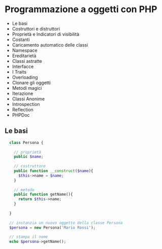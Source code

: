 # Programmazione a oggetti con PHP
* Le basi
* Costruttori e distruttori
* Proprietà e Indicatori di visibilità
* Costanti
* Caricamento automatico delle classi
* Namespace
* Ereditarietà
* Classi astratte
* Interfacce
* I Traits
* Overloading
* Clonare gli oggetti
* Metodi magici
* Iterazione
* Classi Anonime
* Introspection
* Reflection
* PHPDoc

## Le basi

```php
  class Persona {
    
    // proprietà
    public $name;
    
    // costruttore
    public function __construct($name){
      $this->name = $name;
    }
    
    // metodo
    public function getName(){
      return $this->name;
    }
    
  }
  
  // instanzia un nuovo oggetto della classe Persona
  $persona = new Persona('Mario Rossi');
  
  // stampa il nome
  echo $persona->getName();
  
```
